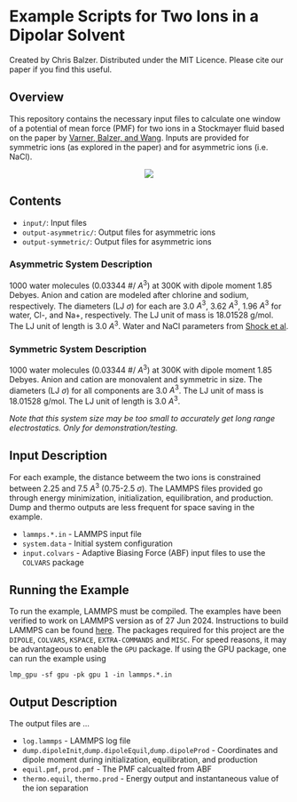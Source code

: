 # Example Scripts for Two Ions in a Dipolar Solvent
Created by Chris Balzer. Distributed under the MIT Licence. Please cite our paper if you find this useful.

## Overview
This repository contains the necessary input files to calculate one window of a potential of mean force (PMF) for two ions in a Stockmayer fluid based on the paper by [Varner, Balzer, and Wang](https://doi.org/10.1021/acs.jpcb.3c00588). Inputs are provided for symmetric ions (as explored in the paper) and for asymmetric ions (i.e. NaCl).

<p align="center">
  <img src="box.gif">
</p>


## Contents
- ``input/``: Input files
- ``output-asymmetric/``: Output files for asymmetric ions
- ``output-symmetric/``: Output files for asymmetric ions

### Asymmetric System Description
1000 water molecules (0.03344 #/ $A^3$) at 300K with dipole moment 1.85 Debyes. Anion and cation are modeled after chlorine and sodium, respectively. The diameters (LJ $`\sigma`$) for each are 3.0 $A^3$, 3.62 $A^3$, 1.96 $A^3$ for water, Cl-, and Na+, respectively. The LJ unit of mass is 18.01528 g/mol. The LJ unit of length is 3.0 $A^3$. Water and NaCl parameters from [Shock et al](https://pubs.acs.org/doi/full/10.1021/acs.jpcb.0c00769).

### Symmetric System Description
1000 water molecules (0.03344 #/ $A^3$) at 300K with dipole moment 1.85 Debyes. Anion and cation are monovalent and symmetric in size. The diameters (LJ $`\sigma`$) for all components are 3.0 $A^3$. The LJ unit of mass is 18.01528 g/mol. The LJ unit of length is 3.0 $A^3$.

*Note that this system size may be too small to accurately get long range electrostatics. Only for demonstration/testing.*

## Input Description
For each example, the distance betweem the two ions is constrained between 2.25 and 7.5 $A^3$ (0.75-2.5 $`\sigma`$). The LAMMPS files provided go through energy minimization, initialization, equilibration, and production. Dump and thermo outputs are less frequent for space saving in the example.
- ``lammps.*.in`` - LAMMPS input file
- ``system.data`` - Initial system configuration
- ``input.colvars`` - Adaptive Biasing Force (ABF) input files to use the ``COLVARS`` package

## Running the Example
To run the example, LAMMPS must be compiled. The examples have been verified to work on LAMMPS version as of 27 Jun 2024. Instructions to build LAMMPS can be found [here](https://docs.lammps.org/Build.html). The packages required for this project are the ``DIPOLE``, ``COLVARS``, ``KSPACE``, ``EXTRA-COMMANDS`` and ``MISC``. For speed reasons, it may be advantageous to enable the ``GPU`` package. If using the GPU package, one can run the example using

```
lmp_gpu -sf gpu -pk gpu 1 -in lammps.*.in
```

## Output Description
The output files are ...
- ``log.lammps`` - LAMMPS log file
- ``dump.dipoleInit``,``dump.dipoleEquil``,``dump.dipoleProd`` - Coordinates and dipole moment during initialization, equilibration, and production
- ``equil.pmf``, ``prod.pmf`` - The PMF calcualted from ABF
- ``thermo.equil``, ``thermo.prod`` - Energy output and instantaneous value of the ion separation
